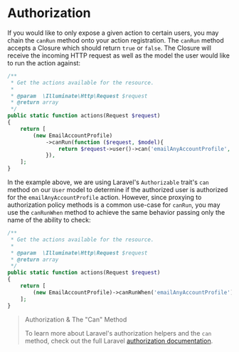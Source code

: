 # Authorization

If you would like to only expose a given action to certain users, you may chain the `canRun` method onto your action registration. The `canRun` method accepts a Closure which should return `true` or `false`. The Closure will receive the incoming HTTP request as well as the model the user would like to run the action against:

```php
/**
 * Get the actions available for the resource.
 *
 * @param  \Illuminate\Http\Request $request
 * @return array
 */
public static function actions(Request $request)
{
    return [
        (new EmailAccountProfile)
        	->canRun(function ($request, $model){
        		return $request->user()->can('emailAnyAccountProfile', $model);
        	}),
    ];
}
```

In the example above, we are using Laravel's `Authorizable` trait's `can` method on our `User` model to determine if the authorized user is authorized for the `emailAnyAccountProfile` action. However, since proxying to authorization policy methods is a common use-case for `canRun`, you may use the `canRunWhen` method to achieve the same behavior passing only the name of the ability to check:

```php
/**
 * Get the actions available for the resource.
 *
 * @param  \Illuminate\Http\Request $request
 * @return array
 */
public static function actions(Request $request)
{
    return [
        (new EmailAccountProfile)->canRunWhen('emailAnyAccountProfile'),
    ];
}
```

> Authorization & The "Can" Method
>
> To learn more about Laravel's authorization helpers and the `can` method, check out the full Laravel [authorization documentation](https://laravel.com/docs/authorization#via-the-user-model).